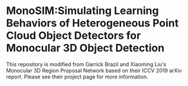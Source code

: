 # MonoSIM:Simulating Learning Behaviors of Heterogeneous Point Cloud Object Detectors for Monocular 3D Object Detection

This repository is modified from Garrick Brazil and Xiaoming Liu's Monocular 3D Region Proposal Network based on their ICCV 2019 arXiv report. Please see their project page for more information. 
